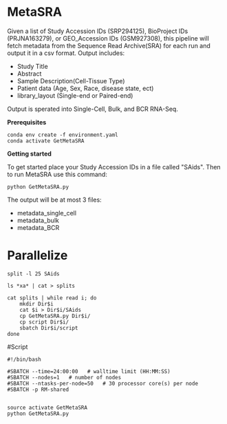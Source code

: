 # MetaSRA

Given a list of Study Accession IDs (SRP294125), BioProject IDs (PRJNA163279), or GEO_Accession IDs (GSM927308), this pipeline will fetch metadata from the Sequence Read Archive(SRA) for each run and output it in a csv format. Output includes:
* Study Title
* Abstract
* Sample Description(Cell-Tissue Type)
* Patient data (Age, Sex, Race, disease state, ect) 
* library_layout (Single-end or Paired-end)

Output is sperated into Single-Cell, Bulk, and BCR RNA-Seq.

**Prerequisites**
```
conda env create -f environment.yaml
conda activate GetMetaSRA
```

**Getting started**

To get started place your Study Accession IDs in a file called "SAids".
Then to run MetaSRA use this command:
```
python GetMetaSRA.py 
```

The output will be at most 3 files:
* metadata_single_cell
* metadata_bulk
* metadata_BCR

# Parallelize
```
split -l 25 SAids

ls *xa* | cat > splits

cat splits | while read i; do
	mkdir Dir$i
	cat $i > Dir$i/SAids
	cp GetMetaSRA.py Dir$i/
	cp script Dir$i/
	sbatch Dir$i/script
done
```




#Script
```
#!/bin/bash

#SBATCH --time=24:00:00   # walltime limit (HH:MM:SS)
#SBATCH --nodes=1   # number of nodes
#SBATCH --ntasks-per-node=50   # 30 processor core(s) per node
#SBATCH -p RM-shared


source activate GetMetaSRA
python GetMetaSRA.py 
```

